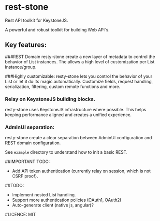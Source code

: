 # rest-stone

Rest API toolkit for KeystoneJS.

A powerful and robust toolkit for building Web API`s.
 
## Key features:
###REST Domain
resty-stone create a new layer of metadata to control the behavior of List instances.
The allows a high level of customization per List instance/group.

###Highly customizable:
resty-stone lets you control the behavior of your List or let it do its magic automatically.
Customize fields, request handling, serialization, filtering, custom remote functions and more.
 
### Relay on KeystoneJS building blocks.
resty-stone uses KeystoneJS infrastructure where possible.
This helps keeping performance aligned and creates a unified experience.
 
### AdminUI separation:
resty-stone create a clear separation between AdminUI configuration and REST domain configuration.

See `example` directory to understand how to init a basic REST.

##IMPORTANT TODO:
- Add API token authentication (currently relay on session, which is not CSRF proof).

##TODO:
- Implement nested List handling.
- Support more authentication policies (OAuth1, OAuth2)
- Auto-generate client (native js, angular)?

#LICENCE: MIT